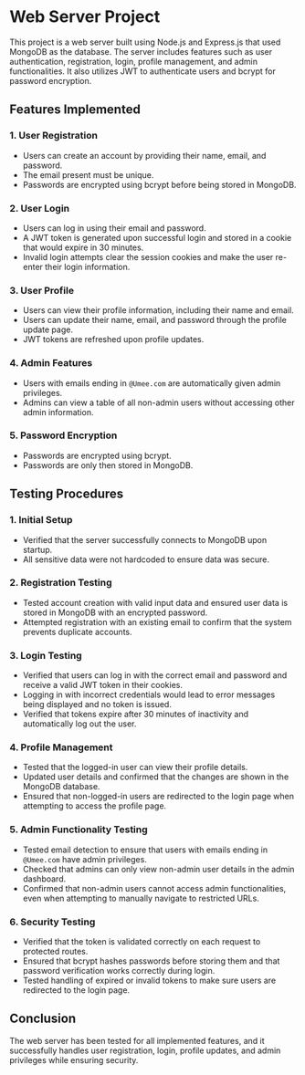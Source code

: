 # Web Server Project

This project is a web server built using Node.js and Express.js that used MongoDB as the database. The server includes features such as user authentication, registration, login, profile management, and admin functionalities. It also utilizes JWT to authenticate users and bcrypt for password encryption.

## Features Implemented

### 1. User Registration
- Users can create an account by providing their name, email, and password.
- The email present must be unique.
- Passwords are encrypted using bcrypt before being stored in MongoDB.

### 2. User Login
- Users can log in using their email and password.
- A JWT token is generated upon successful login and stored in a cookie that would expire in 30 minutes.
- Invalid login attempts clear the session cookies and make the user re-enter their login information.

### 3. User Profile
- Users can view their profile information, including their name and email.
- Users can update their name, email, and password through the profile update page.
- JWT tokens are refreshed upon profile updates.

### 4. Admin Features
- Users with emails ending in `@Umee.com` are automatically given admin privileges.
- Admins can view a table of all non-admin users without accessing other admin information.

### 5. Password Encryption
- Passwords are encrypted using bcrypt.
- Passwords are only then stored in MongoDB.

## Testing Procedures

### 1. Initial Setup
- Verified that the server successfully connects to MongoDB upon startup.
- All sensitive data were not hardcoded to ensure data was secure.

### 2. Registration Testing
- Tested account creation with valid input data and ensured user data is stored in MongoDB with an encrypted password.
- Attempted registration with an existing email to confirm that the system prevents duplicate accounts.

### 3. Login Testing
- Verified that users can log in with the correct email and password and receive a valid JWT token in their cookies.
- Logging in with incorrect credentials would lead to error messages being displayed and no token is issued.
- Verified that tokens expire after 30 minutes of inactivity and automatically log out the user.

### 4. Profile Management
- Tested that the logged-in user can view their profile details.
- Updated user details and confirmed that the changes are shown in the MongoDB database.
- Ensured that non-logged-in users are redirected to the login page when attempting to access the profile page.

### 5. Admin Functionality Testing
- Tested email detection to ensure that users with emails ending in `@Umee.com` have admin privileges.
- Checked that admins can only view non-admin user details in the admin dashboard.
- Confirmed that non-admin users cannot access admin functionalities, even when attempting to manually navigate to restricted URLs.

### 6. Security Testing
- Verified that the token is validated correctly on each request to protected routes.
- Ensured that bcrypt hashes passwords before storing them and that password verification works correctly during login.
- Tested handling of expired or invalid tokens to make sure users are redirected to the login page.

## Conclusion
The web server has been tested for all implemented features, and it successfully handles user registration, login, profile updates, and admin privileges while ensuring security.
